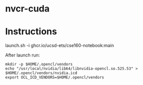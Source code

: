 # nvcr-cuda

# Instructions

launch.sh -i ghcr.io/ucsd-ets/cse160-notebook:main

After launch run:

```
mkdir -p $HOME/.opencl/vendors
echo "/usr/local/nvidia/lib64/libnvidia-opencl.so.525.53" > $HOME/.opencl/vendors/nvidia.icd
export OCL_ICD_VENDORS=$HOME/.opencl/vendors
```
